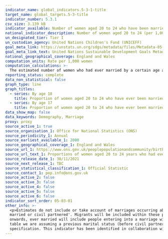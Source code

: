 ```yaml
---
indicator_name: global_indicators.5-3-1-title
target_name: global_targets.5-3-title
indicator_number: 5.3.1
csv_size: 3.139 kB
indicator_available: Number of women aged 20 to 24 who have been married by age 17 or by age 18
national_indicator_description: Number of women aged 20 to 24 (per 1,000 women) who have ever been married by their 17th birthday and  by their 18th birthday.
un_designated_tier: Tier I
un_custodian_agency: United Nations Children's Fund (UNICEFF)
goal_meta_link: https://unstats.un.org/sdgs/metadata/files/Metadata-05-03-01.pdf
goal_meta_link_text: United Nations Sustainable Development Goals Metadata (PDF 207 KB)
national_geographical_coverage: England and Wales
computation_units: Rate per 1,000 women
computation_calculations: >-
  The estimated number of women who had ever married by a certain age are based on women born in given years. For example, for every 1,000 women born between 1976 and 1980, 1.4 will have married by their 17th birthday and 4.9 for every 1,000 will have married by their 18th birthday.
reporting_status: complete
data_non_statistical: false
graph_type: line
graph_titles:
  - series: By age 18
    title: Proportion of women aged 20 to 24 who have ever been married by age 18
  - series: By age 17
    title: Proportion of women aged 20 to 24 who have ever been married by age 17
data_show_map: false
data_keywords: Demography, Marriage
proxy: proxy
source_active_1: true
source_organisation_1: Office for National Statistics (ONS)
source_periodicity_1: Annual
source_earliest_available_1: 2000
source_geographical_coverage_1: England and Wales
source_url_1: https://www.ons.gov.uk/peoplepopulationandcommunity/birthsdeathsandmarriages/marriagecohabitationandcivilpartnerships/adhocs/1204proportionsofwomenaged20to24yearswhohadevermarriedbyage17andbyage181976to1980to1999to2003
source_url_text_1: Proportions of women aged 20 to 24 years who had ever married by age 17 and by age 18, 1976 to 1980, to 1999 to 2003
source_release_date_1: 30/11/2021
source_next_release_1: TBC
source_statistical_classification_1: Official Statistic 
source_contact_1: pop.info@ons.gov.uk
source_active_2: false
source_active_3: false
source_active_4: false
source_active_5: false
source_active_6: false
indicator_sort_order: 05-03-01
other_info: >-
  <p>Estimates do not include or take account of marriages occurring abroad either before migrating to England and Wales or whilst as a resident of England and Wales. Estimates are based on the population estimates by marital status, specifically the population who are 'Single, never
  married or civil partnered'. Migrants will be included within these population estimates. Estimates try to indicate behaviour by exact age 18 and by exact age 17 and do not take into account; death, divorce or migration which could occur by age 24. </p> <p>For 2014 marriage statistics
  onwards, ever married will include people entering into a marriage with either an opposite sex or a same sex partner. Same sex couples converting their civil partnership into a marriage will be included with ever married because previous marital status is unknown; therefore within this
  table we are assuming a previous marital status (before civil partnership) of single, never married or civil partnered.  </p> This indicator is being used as an approximation of the UN SDG Indicator. Where possible, we will work to identify or develop UK data to meet the global indicator
  specification. This indicator has been identified in collaboration with topic experts.
---
```


